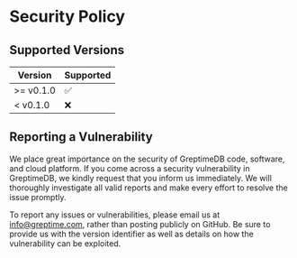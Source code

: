 # Security Policy

## Supported Versions

| Version | Supported          |
| ------- | ------------------ |
| >= v0.1.0 | :white_check_mark: |
| < v0.1.0   | :x:                |

## Reporting a Vulnerability

We place great importance on the security of GreptimeDB code, software, 
and cloud platform. If you come across a security vulnerability in GreptimeDB, 
we kindly request that you inform us immediately. We will thoroughly investigate
all valid reports and make every effort to resolve the issue promptly.

To report any issues or vulnerabilities, please email us at info@greptime.com, rather than 
posting publicly on GitHub. Be sure to provide us with the version identifier as well as details
on how the vulnerability can be exploited.
